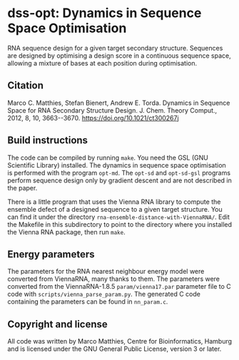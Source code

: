 # dss-opt: Dynamics in Sequence Space Optimisation

RNA sequence design for a given target secondary structure.  Sequences
are designed by optimising a design score in a continuous sequence
space, allowing a mixture of bases at each position during
optimisation.

## Citation

Marco C. Matthies, Stefan Bienert, Andrew E. Torda. Dynamics in
Sequence Space for RNA Secondary Structure Design. J. Chem. Theory
Comput., 2012, 8, 10, 3663--3670.
https://doi.org/10.1021/ct300267j

## Build instructions

The code can be compiled by running `make`. You need the GSL (GNU
Scientific Library) installed.  The dynamics in sequence space
optimisation is performed with the program `opt-md`. The `opt-sd` and
`opt-sd-gsl` programs perform sequence design only by gradient descent
and are not described in the paper.

There is a little program that uses the Vienna RNA library to compute
the ensemble defect of a designed sequence to a given target
structure.  You can find it under the directory
`rna-ensemble-distance-with-ViennaRNA/`.  Edit the Makefile in this
subdirectory to point to the directory where you installed the Vienna
RNA package, then run `make`.

## Energy parameters

The parameters for the RNA nearest neighbour energy model were
converted from ViennaRNA, many thanks to them.  The parameters were
converted from the ViennaRNA-1.8.5 `param/vienna17.par` parameter file
to C code with `scripts/vienna_parse_param.py`. The generated C code
containing the parameters can be found in `nn_param.c`.

## Copyright and license

All code was written by Marco Matthies, Centre for Bioinformatics,
Hamburg and is licensed under the GNU General Public License, version
3 or later.
